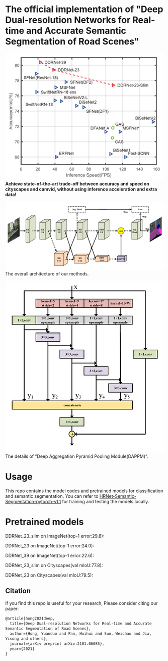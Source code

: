 # The official implementation of "Deep Dual-resolution Networks for Real-time and Accurate Semantic Segmentation of Road Scenes"
 
![avatar](./figs/performance.png)
**Achieve state-of-the-art trade-off between accuracy and speed on cityscapes and camvid, without using inference acceleration and extra data!** 

![avatar](./figs/DDRNet_seg.png)
The overall architecture of our methods.

![avatar](./figs/DAPPM.png)
The details of "Deep Aggregation Pyramid Pooling Module(DAPPM)".

# Usage

This repo contains the model codes and pretrained models for classification and semantic segmentation. You can refer to [
HRNet-Semantic-Segmentation-pytorch-v1.1](https://github.com/HRNet/HRNet-Semantic-Segmentation/tree/pytorch-v1.1) for training and testing the models locally. 

# Pretrained models

DDRNet_23_slim on ImageNet(top-1 error:29.8):

DDRNet_23 on ImageNet(top-1 error:24.0):

DDRNet_39 on ImageNet(top-1 error:22.6):

DDRNet_23_slim on Cityscapes(val mIoU:77.8):

DDRNet_23 on Cityscapes(val mIoU:79.5):

## Citation
If you find this repo is useful for your research, Please consider citing our paper:

```
@article{hong2021deep,
  title={Deep Dual-resolution Networks for Real-time and Accurate Semantic Segmentation of Road Scenes},
  author={Hong, Yuanduo and Pan, Huihui and Sun, Weichao and Jia, Yisong and others},
  journal={arXiv preprint arXiv:2101.06085},
  year={2021}
}
```
